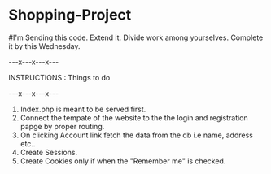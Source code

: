 # Shopping-Project
#I'm Sending this code. Extend it. Divide work among yourselves. Complete it by this Wednesday.

---x---x---x---

INSTRUCTIONS : Things to do

---x---x---x---

1. Index.php is meant to be served first.
2. Connect the tempate of the website to the the login and registration papge by proper routing.
3. On clicking Account link fetch the data from the db i.e name, address etc..
4. Create Sessions.
5. Create Cookies only if when the "Remember me" is checked.
